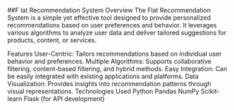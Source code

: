 ##F lat Recommendation System
Overview
The Flat Recommendation System is a simple yet effective tool designed to provide personalized recommendations based on user preferences and behavior. It leverages various algorithms to analyze user data and deliver tailored suggestions for products, content, or services.

Features
User-Centric: Tailors recommendations based on individual user behavior and preferences.
Multiple Algorithms: Supports collaborative filtering, content-based filtering, and hybrid methods.
Easy Integration: Can be easily integrated with existing applications and platforms.
Data Visualization: Provides insights into recommendation patterns through visual representations.
Technologies Used
Python
Pandas
NumPy
Scikit-learn
Flask (for API development)
